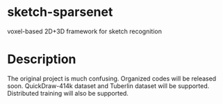 # sketch-sparsenet
voxel-based 2D+3D framework for sketch recognition

# Description
The original project is much confusing. Organized codes will be released soon. QuickDraw-414k dataset and Tuberlin dataset will be supported. Distributed training will also be supported.
